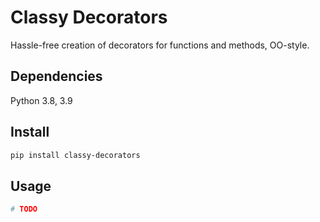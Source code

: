 # Classy Decorators

Hassle-free creation of decorators for functions and methods, OO-style.

## Dependencies

Python 3.8, 3.9

## Install

```bash
pip install classy-decorators
```

## Usage

```python
# TODO
```
